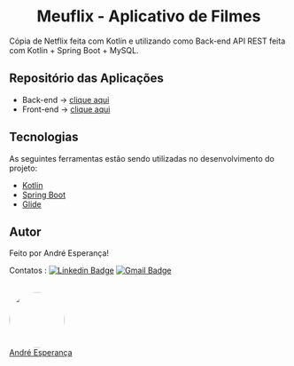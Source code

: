 <h1 align="center">Meuflix - Aplicativo de Filmes</h1>

  <p> 
  Cópia de Netflix feita com Kotlin e utilizando como Back-end API REST feita com Kotlin + Spring Boot + MySQL.
  </p>

## Repositório das Aplicações

- Back-end -> [clique aqui](https://github.com/andreesperanca/meuflix-api)
- Front-end -> [clique aqui](https://github.com/andreesperanca/meuflix-app.git)

## Tecnologias

As seguintes ferramentas estão sendo utilizadas no desenvolvimento do projeto:

- [Kotlin](https://kotlinlang.org/)
- [Spring Boot](https://spring.io/projects/spring-boot)
- [Glide](https://github.com/bumptech/glide)
  
## Autor


Feito por André Esperança!

Contatos :
[![Linkedin Badge](https://img.shields.io/badge/-André-blue?style=flat-square&logo=Linkedin&logoColor=white&link=https://www.linkedin.com/in/andr%C3%A9-esperan%C3%A7a-34021a235/)](https://www.linkedin.com/in/andr%C3%A9-esperan%C3%A7a-34021a235/) 
[![Gmail Badge](https://img.shields.io/badge/-andreluizesperancacorreia@gmail.com-c14438?style=flat-square&logo=Gmail&logoColor=white&link=mailto:andreesperanca2010@gmail.com)](mailto:andreluizesperancacorreia@gmail.com)

<a href="https://github.com/andreesperanca">
 <br /> 
 <img style="border-radius: 50%;" src="https://avatars.githubusercontent.com/andreesperanca" width="100px;" alt=""/>
 <br />
  <a href="https://github.com/andreesperanca" title="">André Esperança</a>
